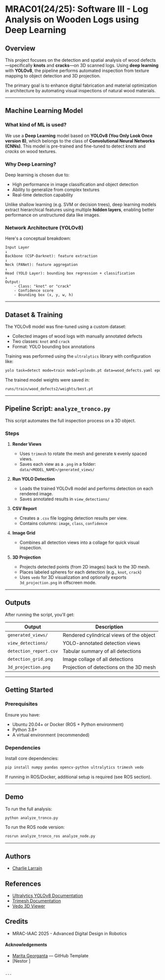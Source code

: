 # MRAC01(24/25): Software III - Log Analysis on Wooden Logs using Deep Learning

## Overview

This project focuses on the detection and spatial analysis of wood defects—specifically **knots** and **cracks**—on 3D scanned logs. Using **deep learning** with **YOLOv8**, the pipeline performs automated inspection from texture mapping to object detection and 3D projection.

The primary goal is to enhance digital fabrication and material optimization in architecture by automating visual inspections of natural wood materials.

---

## Machine Learning Model

### What kind of ML is used?

We use a **Deep Learning** model based on **YOLOv8 (You Only Look Once version 8)**, which belongs to the class of **Convolutional Neural Networks (CNNs)**. This model is pre-trained and fine-tuned to detect *knots* and *cracks* on wood textures.

### Why Deep Learning?

Deep learning is chosen due to:
- High performance in image classification and object detection
- Ability to generalize from complex textures
- Real-time detection capability

Unlike shallow learning (e.g. SVM or decision trees), deep learning models extract hierarchical features using multiple **hidden layers**, enabling better performance on unstructured data like images.

### Network Architecture (YOLOv8)

Here's a conceptual breakdown:

```
Input Layer
↓
Backbone (CSP-Darknet): feature extraction
↓
Neck (PANet): feature aggregation
↓
Head (YOLO Layer): bounding box regression + classification
↓
Output:
    - Class: "knot" or "crack"
    - Confidence score
    - Bounding box (x, y, w, h)
```

---

## Dataset & Training

The YOLOv8 model was fine-tuned using a custom dataset:

- Collected images of wood logs with manually annotated defects
- Two classes: `knot` and `crack`
- Format: YOLO bounding box annotations

Training was performed using the `ultralytics` library with configuration like:

```bash
yolo task=detect mode=train model=yolov8n.pt data=wood_defects.yaml epochs=100 imgsz=640
```

The trained model weights were saved in:

```
runs/train/wood_defects2/weights/best.pt
```

---

## Pipeline Script: `analyze_tronco.py`

This script automates the full inspection process on a 3D object.

### Steps

1. **Render Views**  
   - Uses `trimesh` to rotate the mesh and generate `N` evenly spaced views.
   - Saves each view as a `.png` in a folder:  
     `data/<MODEL_NAME>/generated_views/`

2. **Run YOLO Detection**  
   - Loads the trained YOLOv8 model and performs detection on each rendered image.
   - Saves annotated results in `view_detections/`

3. **CSV Report**  
   - Creates a `.csv` file logging detection results per view.
   - Contains columns: `image`, `class`, `confidence`

4. **Image Grid**  
   - Combines all detection views into a collage for quick visual inspection.

5. **3D Projection**  
   - Projects detected points (from 2D images) back to the 3D mesh.
   - Places labeled spheres for each detection (e.g., `knot`, `crack`)
   - Uses `vedo` for 3D visualization and optionally exports `3d_projection.png` in offscreen mode.

---

## Outputs

After running the script, you'll get:

| Output                          | Description                                  |
|---------------------------------|----------------------------------------------|
| `generated_views/`              | Rendered cylindrical views of the object     |
| `view_detections/`             | YOLO-annotated detection views               |
| `detection_report.csv`         | Tabular summary of all detections            |
| `detection_grid.png`           | Image collage of all detections              |
| `3d_projection.png`            | Projection of detections on the 3D mesh      |

---

## Getting Started

### Prerequisites
Ensure you have:
- Ubuntu 20.04+ or Docker (ROS + Python environment)
- Python 3.8+
- A virtual environment (recommended)

### Dependencies
Install core dependencies:

```bash
pip install numpy pandas opencv-python ultralytics trimesh vedo
```

If running in ROS/Docker, additional setup is required (see ROS section).

---

## Demo

To run the full analysis:

```bash
python analyze_tronco.py
```

To run the ROS node version:

```bash
rosrun analyze_tronco_ros analyze_node.py
```

---

## Authors
- [Charlie Larraín](https://github.com/Clarrainl)

## References
- [Ultralytics YOLOv8 Documentation](https://docs.ultralytics.com/)
- [Trimesh Documentation](https://trimsh.org/)
- [Vedo 3D Viewer](https://vedo.embl.es/)

## Credits
- MRAC-IAAC 2025 - Advanced Digital Design in Robotics

#### Acknowledgements

- [Marita Georganta](https://www.linkedin.com/in/marita-georganta/) — GitHub Template
- [Nestor ]

```

---
